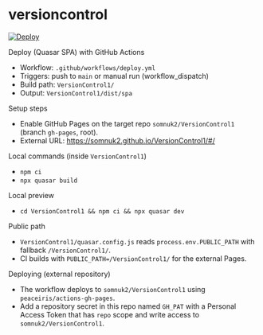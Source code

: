 # versioncontrol

[![Deploy](https://github.com/RattyC/versioncontrol/actions/workflows/deploy.yml/badge.svg)](https://github.com/RattyC/versioncontrol/actions/workflows/deploy.yml)

Deploy (Quasar SPA) with GitHub Actions
- Workflow: `.github/workflows/deploy.yml`
- Triggers: push to `main` or manual run (workflow_dispatch)
- Build path: `VersionControl1/`
- Output: `VersionControl1/dist/spa`

Setup steps
- Enable GitHub Pages on the target repo `somnuk2/VersionControl1` (branch `gh-pages`, root).
- External URL: https://somnuk2.github.io/VersionControl1/#/

Local commands (inside `VersionControl1`)
- `npm ci`
- `npx quasar build`

Local preview
- `cd VersionControl1 && npm ci && npx quasar dev`

Public path
- `VersionControl1/quasar.config.js` reads `process.env.PUBLIC_PATH` with fallback `/VersionControl1/`.
- CI builds with `PUBLIC_PATH=/VersionControl1/` for the external Pages.

Deploying (external repository)
- The workflow deploys to `somnuk2/VersionControl1` using `peaceiris/actions-gh-pages`.
- Add a repository secret in this repo named `GH_PAT` with a Personal Access Token that has `repo` scope and write access to `somnuk2/VersionControl1`.

